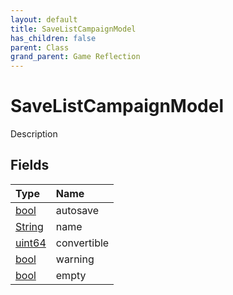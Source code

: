 ```yaml
---
layout: default
title: SaveListCampaignModel
has_children: false
parent: Class
grand_parent: Game Reflection
---
```

# SaveListCampaignModel
Description 

## Fields
| Type | Name |
|:-------------|:--------------|
| [bool](/game-reflection/components/bool.md) | autosave |
| [String](/game-reflection/components/string.md) | name |
| [uint64](/game-reflection/components/uint64.md) | convertible |
| [bool](/game-reflection/components/bool.md) | warning |
| [bool](/game-reflection/components/bool.md) | empty |
